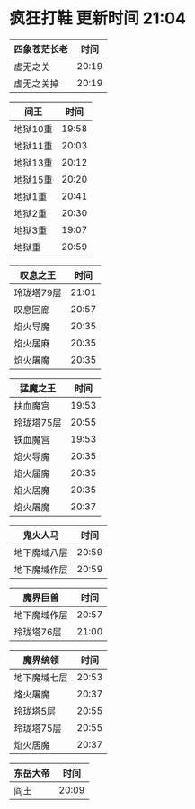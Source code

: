 # 疯狂打鞋 更新时间 21:04

| 四象苍茫长老   | 时间    |
|--------|-------|
| 虚无之关 | 20:19 |
| 虚无之关掉 | 20:19 |

| 间王   | 时间    |
|--------|-------|
| 地狱10重 | 19:58 |
| 地狱11重 | 20:03 |
| 地狱13重 | 20:12 |
| 地狱15重 | 20:20 |
| 地狱1重 | 20:41 |
| 地狱2重 | 20:30 |
| 地狱3重 | 19:07 |
| 地狱重 | 20:59 |

| 叹息之王   | 时间    |
|--------|-------|
| 玲珑塔79层 | 21:01 |
| 叹息回廊 | 20:57 |
| 焰火导魔 | 20:35 |
| 焰火居麻 | 20:35 |
| 焰火屠魔 | 20:35 |

| 猛魔之王   | 时间    |
|--------|-------|
| 扶血魔宫 | 19:53 |
| 玲珑塔75层 | 20:55 |
| 铁血魔宫 | 19:53 |
| 焰火导魔 | 20:35 |
| 焰火届魔 | 20:35 |
| 焰火居魔 | 20:35 |
| 焰火屠魔 | 20:37 |

| 鬼火人马   | 时间    |
|--------|-------|
| 地下魔域八层 | 20:59 |
| 地下魔域作层 | 20:59 |

| 魔界巨兽   | 时间    |
|--------|-------|
| 地下魔域作层 | 20:57 |
| 玲珑塔76层 | 21:00 |

| 魔界统领   | 时间    |
|--------|-------|
| 地下魔域七层 | 20:53 |
| 烙火屠魔 | 20:37 |
| 玲珑塔5层 | 20:55 |
| 玲珑塔75层 | 20:55 |
| 焰火居魔 | 20:37 |

| 东岳大帝   | 时间    |
|--------|-------|
| 阎王 | 20:09 |